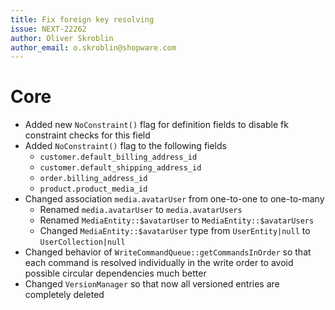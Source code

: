 ```yaml
---
title: Fix foreign key resolving
issue: NEXT-22262
author: Oliver Skroblin
author_email: o.skroblin@shopware.com
---
```


# Core
* Added new `NoConstraint()` flag for definition fields to disable fk constraint checks for this field
* Added `NoConstraint()` flag to the following fields
  * `customer.default_billing_address_id`
  * `customer.default_shipping_address_id`
  * `order.billing_address_id`
  * `product.product_media_id`
* Changed association `media.avatarUser` from one-to-one to one-to-many
  * Renamed `media.avatarUser` to `media.avatarUsers`
  * Renamed `MediaEntity::$avatarUser` to `MediaEntity::$avatarUsers`
  * Changed `MediaEntity::$avatarUser` type from `UserEntity|null` to `UserCollection|null`
* Changed behavior of `WriteCommandQueue::getCommandsInOrder` so that each command is resolved individually in the write order to avoid possible circular dependencies much better
* Changed `VersionManager` so that now all versioned entries are completely deleted
